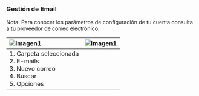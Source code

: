### Gestión de Email

Nota: Para conocer los parámetros de configuración de tu cuenta consulta a tu proveedor de correo electrónico.

| ![Imagen1](http://static.energysistem.com/images/manuals/39530/537083f568d9e.jpg) | ![Imagen1](http://static.energysistem.com/images/manuals/39530/537083f568d9e.jpg)  |
|:-------|:-------|
|1. Carpeta seleccionada<br/>2. E-mails<br/>3. Nuevo correo<br/>4. Buscar<br/>5. Opciones|
